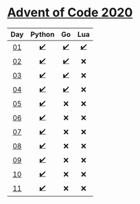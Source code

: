 # [Advent of Code 2020](https://adventofcode.com/2020/)

|     Day     |                 Python                  |                  Go                   |                 Lua                  |
| :---------: | :-------------------------------------: | :-----------------------------------: | :----------------------------------: |
| [01][day01] | [:heavy_check_mark:](python/day1/p.py)  |  [:heavy_check_mark:](go/day1/f.go)   | [:heavy_check_mark:](lua/day1/a.lua) |
| [02][day02] | [:heavy_check_mark:](python/day2/o.py)  | [:heavy_check_mark:](go/day2/main.go) |                 :x:                  |
| [03][day03] | [:heavy_check_mark:](python/day3/p.py)  | [:heavy_check_mark:](go/day3/main.go) |                 :x:                  |
| [04][day04] | [:heavy_check_mark:](python/day4/p.py)  | [:heavy_check_mark:](go/day4/main.go) |                 :x:                  |
| [05][day05] | [:heavy_check_mark:](python/day5/p.py)  |                  :x:                  |                 :x:                  |
| [06][day06] | [:heavy_check_mark:](python/day6/p.py)  |                  :x:                  |                 :x:                  |
| [07][day07] | [:heavy_check_mark:](python/day7/p.py)  |                  :x:                  |                 :x:                  |
| [08][day08] | [:heavy_check_mark:](python/day8/p.py)  |                  :x:                  |                 :x:                  |
| [09][day09] | [:heavy_check_mark:](python/day9/p.py)  |                  :x:                  |                 :x:                  |
| [10][day10] | [:heavy_check_mark:](python/day10/p.py) |                  :x:                  |                 :x:                  |
| [11][day11] | [:heavy_check_mark:](python/day11/p.py) |                  :x:                  |                 :x:                  |

[day01]: https://adventofcode.com/2020/day/1
[day02]: https://adventofcode.com/2020/day/2
[day03]: https://adventofcode.com/2020/day/3
[day04]: https://adventofcode.com/2020/day/4
[day05]: https://adventofcode.com/2020/day/5
[day06]: https://adventofcode.com/2020/day/6
[day07]: https://adventofcode.com/2020/day/7
[day08]: https://adventofcode.com/2020/day/8
[day09]: https://adventofcode.com/2020/day/9
[day10]: https://adventofcode.com/2020/day/10
[day11]: https://adventofcode.com/2020/day/11
